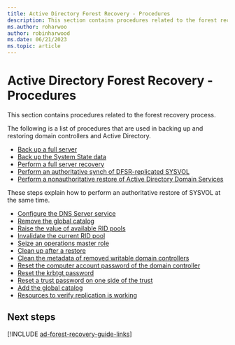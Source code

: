 ```yaml
---
title: Active Directory Forest Recovery - Procedures
description: This section contains procedures related to the forest recovery process. The following is a list of procedures that are used in backing up and restoring domain controllers and Active Directory.
ms.author: roharwoo
author: robinharwood
ms.date: 06/21/2023
ms.topic: article
---
```


# Active Directory Forest Recovery - Procedures

> 

This section contains procedures related to the forest recovery process.

The following is a list of procedures that are used in backing up and restoring
domain controllers and Active Directory.

- [Back up a full server](ad-forest-recovery-backing-up-a-full-server.md)
- [Back up the System State data](ad-forest-recovery-backing-up-system-state.md)
- [Perform a full server recovery](ad-forest-recovery-perform-full-server-recovery.md)
- [Perform an authoritative synch of DFSR-replicated SYSVOL](ad-forest-recovery-authoritative-recovery-sysvol.md)
- [Perform a nonauthoritative restore of Active Directory Domain Services](ad-forest-recovery-perform-nonauthoritative-restore.md)

These steps explain how to perform an authoritative restore of SYSVOL at the
same time.

- [Configure the DNS Server service](ad-forest-recovery-configure-dns.md)
- [Remove the global catalog](ad-forest-recovery-remove-gc.md)
- [Raise the value of available RID pools](ad-forest-recovery-raise-rid-pool.md)
- [Invalidate the current RID pool](ad-forest-recovery-invaildate-rid-pool.md)
- [Seize an operations master role](ad-forest-recovery-seizing-operations-master-role.md)
- [Clean up after a restore](ad-forest-recovery-cleanup.md)
- [Clean the metadata of removed writable domain controllers](ad-forest-recovery-cleaning-metadata-of-removed-dcs.md)
- [Reset the computer account password of the domain controller](ad-forest-recovery-reset-computer-account-dc.md)
- [Reset the krbtgt password](ad-forest-recovery-reset-the-krbtgt-password.md)
- [Reset a trust password on one side of the trust](ad-forest-recovery-reset-trust.md)
- [Add the global catalog](ad-forest-recovery-add-gc.md)
- [Resources to verify replication is working](ad-forest-recovery-verify-replication.md)

## Next steps

[!INCLUDE [ad-forest-recovery-guide-links](includes/ad-forest-recovery-guide-links.md)]

